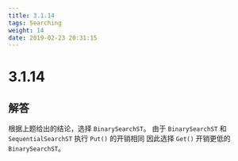 ```yaml
---
title: 3.1.14
tags: Searching
weight: 14
date: 2019-02-23 20:31:15
---
```


# 3.1.14


## 解答

根据上题给出的结论，选择 `BinarySearchST`。
由于 `BinarySearchST` 和 `SequentialSearchST` 执行 `Put()` 的开销相同
因此选择 `Get()` 开销更低的 `BinarySearchST`。
